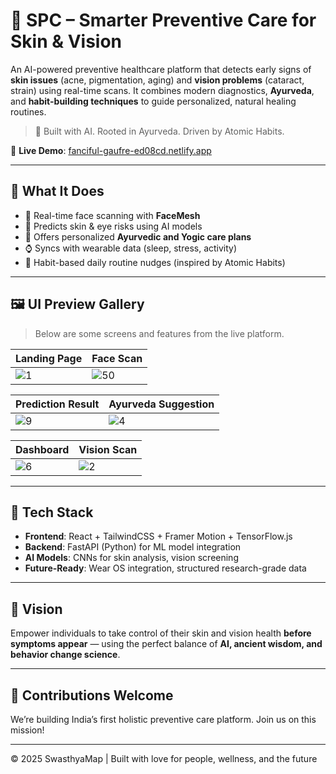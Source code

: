 # 🌿 SPC – Smarter Preventive Care for Skin & Vision

An AI-powered preventive healthcare platform that detects early signs of **skin issues** (acne, pigmentation, aging) and **vision problems** (cataract, strain) using real-time scans. It combines modern diagnostics, **Ayurveda**, and **habit-building techniques** to guide personalized, natural healing routines.

> 🧠 Built with AI. Rooted in Ayurveda. Driven by Atomic Habits.

🔗 **Live Demo**: [fanciful-gaufre-ed08cd.netlify.app](https://fanciful-gaufre-ed08cd.netlify.app/)

---

## 🚀 What It Does

- 📸 Real-time face scanning with **FaceMesh**
- 🔬 Predicts skin & eye risks using AI models
- 🌿 Offers personalized **Ayurvedic and Yogic care plans**
- ⌚ Syncs with wearable data (sleep, stress, activity)
- 🧘 Habit-based daily routine nudges (inspired by Atomic Habits)

---

## 🖼️ UI Preview Gallery

> Below are some screens and features from the live platform.

| Landing Page | Face Scan |
|--------------|-----------|
| ![1](./assets/1.png) | ![50](./assets/50.png) |

| Prediction Result | Ayurveda Suggestion |
|-------------------|---------------------|
| ![9](./assets/9.png) | ![4](./assets/4.png) |

| Dashboard | Vision Scan |
|-----------|-------------|
| ![6](./assets/6.png) | ![2](./assets/2.png) |

---

## 🧩 Tech Stack

- **Frontend**: React + TailwindCSS + Framer Motion + TensorFlow.js
- **Backend**: FastAPI (Python) for ML model integration
- **AI Models**: CNNs for skin analysis, vision screening
- **Future-Ready**: Wear OS integration, structured research-grade data

---

## 📌 Vision

Empower individuals to take control of their skin and vision health **before symptoms appear** — using the perfect balance of **AI, ancient wisdom, and behavior change science**.

---

## 🤝 Contributions Welcome

We’re building India’s first holistic preventive care platform. Join us on this mission!

---

© 2025 SwasthyaMap | Built with love for people, wellness, and the future
